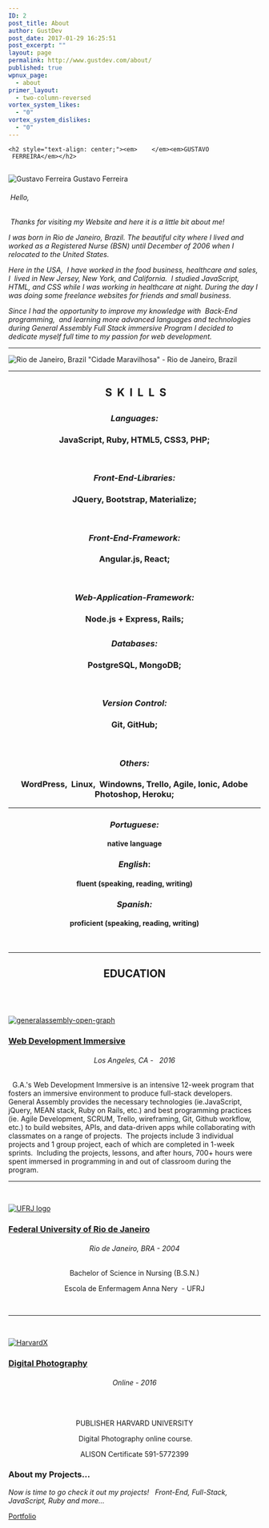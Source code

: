 ```yaml
---
ID: 2
post_title: About
author: GustDev
post_date: 2017-01-29 16:25:51
post_excerpt: ""
layout: page
permalink: http://www.gustdev.com/about/
published: true
wpnux_page:
  - about
primer_layout:
  - two-column-reversed
vortex_system_likes:
  - "0"
vortex_system_dislikes:
  - "0"
---
```


	<h2 style="text-align: center;"><em>    </em><em>GUSTAVO    FERREIRA</em></h2>
<h2 style="text-align: center;"></h2>
				<img src="http://www.gustdev.com/wp-content/uploads/2017/01/Image-6-6-16-at-15.47-e1485741607643.jpg" alt="Gustavo Ferreira" itemprop="image"  />
				Gustavo Ferreira
	<h6 style="text-align: left;"> <em>Hello,</em></h6>
<p style="text-align: left;"><em> Thanks for visiting my Website and here it is a little bit about me!</em></p>
<p style="text-align: left;"><em> I was born in Rio de Janeiro, Brazil. The beautiful city where I lived and worked as a Registered Nurse (BSN) until December of 2006 when I relocated to the United States.</em></p>
	<p style="text-align: left;"><em>Here in the USA,  I have worked in the food business, healthcare and sales, I  lived in New Jersey, New York, and California.  I studied JavaScript, HTML, and CSS while I was working in healthcare at night. During the day I was doing some freelance websites for friends and small business. </em></p>
<p style="text-align: left;"><em>Since I had the opportunity to improve my knowledge with  Back-End programming,  and learning more advanced languages and technologies during General Assembly Full Stack immersive Program I decided to dedicate myself full time to my passion for web development.</em></p>
<hr />
<p style="text-align: left;">
				<img src="http://www.gustdev.com/wp-content/uploads/2017/01/j7C04Au-Imgur.jpg" alt="Rio de Janeiro, Brazil" itemprop="image"  />
				"Cidade Maravilhosa"  - Rio de Janeiro, Brazil
	<hr />
<h2 style="text-align: center;"></h2>
<h2 style="text-align: center;"> S  K  I  L  L  S</h2>
<h2 style="text-align: center;"></h2>
	<h2 style="text-align: center;"></h2>
<h3 style="text-align: center;"><em>Languages:</em></h3>
<h3 style="text-align: center;">JavaScript, Ruby, HTML5, CSS3, PHP;</h3>
<p>&nbsp;</p>
<h3 style="text-align: center;"><em>Front-End-Libraries:</em></h3>
<h3 style="text-align: center;">JQuery, Bootstrap, Materialize;</h3>
<p>&nbsp;</p>
<h3 style="text-align: center;"><em>Front-End-Framework:</em></h3>
<h3 style="text-align: center;">Angular.js, React;</h3>
<p>&nbsp;</p>
<h3 style="text-align: center;"><em>Web-Application-Framework:</em></h3>
<h3 style="text-align: center;">Node.js + Express, Rails;</h3>
	<h2 style="text-align: center;"></h2>
<h3 style="text-align: center;"><em>Databases:</em></h3>
<h3 style="text-align: center;">PostgreSQL, MongoDB;</h3>
<p>&nbsp;</p>
<h3 style="text-align: center;"><em>Version Control:</em></h3>
<h3 style="text-align: center;">Git, GitHub;</h3>
<p>&nbsp;</p>
<h3 style="text-align: center;"><em>Others:</em></h3>
<h3 style="text-align: center;">WordPress,  Linux,  Windowns, Trello, Agile, Ionic, Adobe Photoshop, Heroku;</h3>
	<hr />
<h3 style="text-align: center;"><em>Portuguese:</em></h3>
<h4 style="text-align: center;">native language</h4>
<h3 style="text-align: center;"><em>English</em>:</h3>
<h4 style="text-align: center;">fluent (speaking, reading, writing)</h4>
<h3 style="text-align: center;"><em>Spanish:</em></h3>
<h4 style="text-align: center;">proficient (speaking, reading, writing)</h4>
<p>&nbsp;</p>
<hr />
	<h2 style="text-align: center;">EDUCATION</h2>
<h2 style="text-align: center;"> </h2>
				<a href="https://profiles.generalassemb.ly/profiles/gustavo-ferreira" target="_self" itemprop="url">
				<img src="http://www.gustdev.com/wp-content/uploads/bb-plugin/cache/generalassembly-open-graph-300x158-panorama.png" alt="generalassembly-open-graph" itemprop="image"  />
				</a>
	<h3><a href="https://profiles.generalassemb.ly/profiles/gustavo-ferreira" target="_self">Web Development Immersive</a></h3>		
			<h6 style="text-align: center;">Los Angeles, CA -   2016</h6>
	<p style="text-align: left;">  G.A.'s Web Development Immersive is an intensive 12-week program that fosters an immersive environment to produce full-stack developers.<br />
General Assembly provides the necessary technologies (ie.JavaScript, jQuery, MEAN stack, Ruby on Rails, etc.) and best programming practices (ie. Agile Development, SCRUM, Trello, wireframing, Git, Github workflow, etc.) to build websites, APIs, and data-driven apps while collaborating with classmates on a range of projects.  The projects include 3 individual projects and 1 group project, each of which are completed in 1-week sprints.  Including the projects, lessons, and after hours, 700+ hours were spent immersed in programming in and out of classroom during the program.</p>
<p style="text-align: left;">
<p style="text-align: left;">
<hr />
<p>&nbsp;</p>
				<a href="https://ufrj.br/" target="_self" itemprop="url">
				<img src="http://www.gustdev.com/wp-content/uploads/bb-plugin/cache/UFRJ-logo-150x150-square.gif" alt="UFRJ logo" itemprop="image"  />
				</a>
	<h3><a href="https://ufrj.br/" target="_self">Federal University of Rio de Janeiro</a></h3>		
			<h6 style="text-align: center;">Rio de Janeiro, BRA - 200<em>4</em></h6>
	<p style="text-align: center;">Bachelor of Science in Nursing (B.S.N.)</p>
<p style="text-align: center;">Escola de Enfermagem Anna Nery  - UFRJ</p>
<p>&nbsp;</p>
<hr />
<p>&nbsp;</p>
				<a href="https://www.edx.org/school/harvardx" target="_self" itemprop="url">
				<img src="http://www.gustdev.com/wp-content/uploads/2017/01/HarvardX-300x45.jpg" alt="HarvardX" itemprop="image"  />
				</a>
	<h3><a href="https://www.edx.org/school/harvardx" target="_self">Digital Photography</a></h3>		
			<h6 style="text-align: center;">Online - 2016</h6>
<p>&nbsp;</p>
	<p style="text-align: center;">PUBLISHER HARVARD UNIVERSITY</p>
<p style="text-align: center;"> Digital Photography online course.</p>
<p style="text-align: center;">ALISON Certificate 591-5772399</p>
		<h3>About my Projects...</h3>
		<p><em>Now is time to go check it out my projects!   Front-End, Full-Stack, JavaScript, Ruby and more...</em></p>
			<a href="http://www.gustdev.com/portfolio/" target="_self" role="button">
						Portfolio
					</a>